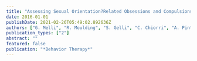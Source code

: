 ```yaml
---
title: "Assessing Sexual Orientation?Related Obsessions and Compulsions in Italian Heterosexual Individuals: Development and Validation of the Sexual Orientation Obsessive-Compulsive??"
date: 2016-01-01
publishDate: 2021-02-26T05:49:02.892636Z
authors: ["G. Melli", "R. Moulding", "S. Gelli", "C. Chiorri", "A. Pinto"]
publication_types: ["2"]
abstract: ""
featured: false
publication: "*Behavior Therapy*"
---
```


